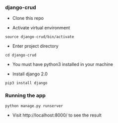 ### django-crud

- Clone this repo

- Activate virtual environment

`source django-crud/bin/activate`

- Enter project directory

`cd django-crud`

* You must have python3 installed in your machine

- Install django 2.0

`pip3 install django`

### Running the app

`python manage.py runserver`

- Visit http://localhost:8000/ to see the result

